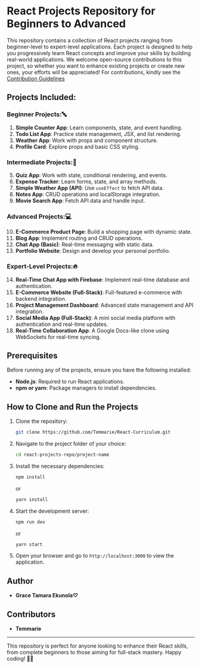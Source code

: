 # React Projects Repository for Beginners to Advanced

This repository contains a collection of React projects ranging from beginner-level to expert-level applications. Each project is designed to help you progressively learn React concepts and improve your skills by building real-world applications. We welcome open-source contributions to this project, so whether you want to enhance existing projects or create new ones, your efforts will be appreciated! For contributions, kindly see the [Contribution Guidelines](./Contributing.md)


## Projects Included:
### Beginner Projects:🔤
1. **Simple Counter App**: Learn components, state, and event handling.
2. **Todo List App**: Practice state management, JSX, and list rendering.
3. **Weather App**: Work with props and component structure.
4. **Profile Card**: Explore props and basic CSS styling.

### Intermediate Projects:💫
5. **Quiz App**: Work with state, conditional rendering, and events.
6. **Expense Tracker**: Learn forms, state, and array methods.
7. **Simple Weather App (API)**: Use `useEffect` to fetch API data.
8. **Notes App**: CRUD operations and localStorage integration.
9. **Movie Search App**: Fetch API data and handle input.

### Advanced Projects:💻
10. **E-Commerce Product Page**: Build a shopping page with dynamic state.
11. **Blog App**: Implement routing and CRUD operations.
12. **Chat App (Basic)**: Real-time messaging with static data.
13. **Portfolio Website**: Design and develop your personal portfolio.

### Expert-Level Projects:🔥
14. **Real-Time Chat App with Firebase**: Implement real-time database and authentication.
15. **E-Commerce Website (Full-Stack)**: Full-featured e-commerce with backend integration.
16. **Project Management Dashboard**: Advanced state management and API integration.
17. **Social Media App (Full-Stack)**: A mini social media platform with authentication and real-time updates.
18. **Real-Time Collaboration App**: A Google Docs-like clone using WebSockets for real-time syncing.

## Prerequisites

Before running any of the projects, ensure you have the following installed:

- **Node.js**: Required to run React applications.
- **npm or yarn**: Package managers to install dependencies.


## How to Clone and Run the Projects

1. Clone the repository:
   ```bash
   git clone https://github.com/Temmarie/React-Curriculum.git
   ```

2. Navigate to the project folder of your choice:
   ```bash
   cd react-projects-repo/project-name
   ```

3. Install the necessary dependencies:
   ```bash
   npm install
   ```
   or
   ```bash
   yarn install
   ```

4. Start the development server:
   ```bash
   npm run dev
   ```
   or
   ```bash
   yarn start
   ```

5. Open your browser and go to `http://localhost:3000` to view the application.

## Author

- **Grace Tamara Ekunola♡**

## Contributors

- **Temmarie**


---

This repository is perfect for anyone looking to enhance their React skills, from complete beginners to those aiming for full-stack mastery. Happy coding! 💫💫
